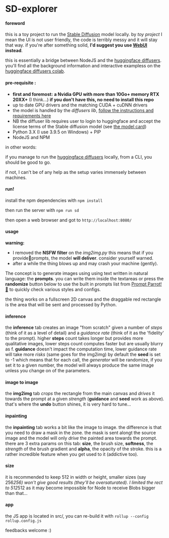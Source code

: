 # SD-explorer

#### foreword

this is a toy project to run the [Stable Diffusion](https://github.com/CompVis/stable-diffusion) model locally.
by _toy project_ I mean the UI is not user friendly, the code is terribly messy and it will stay that way.
if you're after something solid, **I'd suggest you use [WebUI](https://github.com/hlky/stable-diffusion-webui) instead**.

this is essentially a bridge between NodeJS and the [huggingface diffusers](https://github.com/huggingface/diffusers).
you'll find all the background information and interactive exampless on the [huggingface diffusers colab](https://colab.research.google.com/github/huggingface/notebooks/blob/main/diffusers/stable_diffusion.ipynb#scrollTo=gd-vX3cavOCt).

#### pre-requisite :

- **first and foremost:**
  **a Nvidia GPU with more than 10Go+ memory RTX 20XX+** (I think...)
  **if you don't have this, no need to install this repo**
- up to date GPU drivers and the matching CUDA + cuDNN drivers
- the model is handled by the _diffusers lib_, [follow the instructions and requirements here](https://github.com/huggingface/diffusers)
- NB the diffuser lib requires user to login to huggingface and accept the license terms of the Stable diffusion model (see [the model card](https://huggingface.co/CompVis/stable-diffusion-v1-4))
- Python 3.X (I use 3.9.5 on Windows) + PIP
- NodeJS and NPM

in other words:

if you manage to run the [huggingface diffusers](https://github.com/huggingface/diffusers) locally, from a CLI, you should be good to go.

if not, I can't be of any help as the setup varies immensely between machines.

#### run!

install the npm dependencies with `npm install`

then run the server with `npm run sd`

then open a web browser and got to `http://localhost:8080/`

#### usage

**warning:**

- I removed the **NSFW filter** on the _img2img.py_
  this means that if you provide🔞prompts, the model **will deliver**.
  consider yourself warned.
- after a while the thing blows up and may crash your machine (gently).

The concept is to generate images using using text written in natural language: the **prompts**. you can write them inside the textareas or press the **randomize** button below to use the built in prompts list from [Prompt Parrot! 🦜](https://colab.research.google.com/drive/1GtyVgVCwnDfRvfsHbeU0AlG-SgQn1p8e?usp=sharing#scrollTo=gbfhp-raJgPH) to quickly check various styles and configs.

the thing works on a fullscreen 2D canvas and the draggable red rectangle is the area that will be sent and processed by Python.

#### inference

the **inference** tab creates an image "from scratch" given a number of _steps_ (think of it as a level of detail) and a _guidance rate_ (think of it as the 'fidelity' to the prompt).
higher **steps** count takes longer but provides more qualitative images, lower steps count computes faster but are usually blurry as f.
**guidance** doesn't impact the computation time, lower guidance rate will take more _risks_ (same goes for the img2img)
by default the **seed** is set to -1 which means that for each call, the _generator_ will be randomize, if you set it to a given number, the model will always produce the same image unless you change on of the parameters.

#### image to image

the **img2img** tab _crops_ the rectangle from the main canvas and _drives_ it towards the prompt at a given _strength_ (**guidance** and **seed** work as above)_._
that's where the **undo** button shines, it is very hard to tune...

#### inpainting

the **inpainting** tab works a bit like the image to image. the difference is that you need to draw a mask in the zone.
the mask is sent alongt the source image and the model will only _drive_ the painted area towards the prompt.
there are 3 extra params on this tab: **size**, the brush size, **softness**, the _strength_ of the brush gradient and **alpha**, the opacity of the stroke. this is a rather incredible feature when you get used to it (addictive too).

#### size

it is recommended to keep 512 in width or height, smaller sizes (say 256*256) won't give good results (they'll be oversaturated). I limited the rect to 512*512 as it may become impossible for Node to receive Blobs bigger than that...

#### app

the JS app is located in src/, you can re-build it with `rollup --config rollup.config.js`

feedbacks welcome :)
